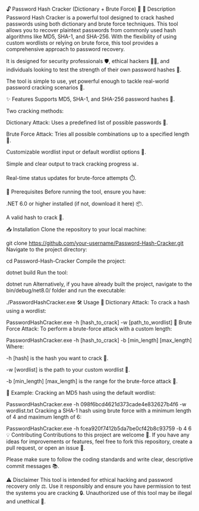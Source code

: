 🔓 Password Hash Cracker (Dictionary + Brute Force) 🔑
🚀 Description
Password Hash Cracker is a powerful tool designed to crack hashed passwords using both dictionary and brute force techniques. This tool allows you to recover plaintext passwords from commonly used hash algorithms like MD5, SHA-1, and SHA-256. With the flexibility of using custom wordlists or relying on brute force, this tool provides a comprehensive approach to password recovery.

It is designed for security professionals 🛡️, ethical hackers 🕵️‍♂️, and individuals looking to test the strength of their own password hashes 🔐.

The tool is simple to use, yet powerful enough to tackle real-world password cracking scenarios 🔨.

✨ Features
Supports MD5, SHA-1, and SHA-256 password hashes 🔐.

Two cracking methods:

Dictionary Attack: Uses a predefined list of possible passwords 📜.

Brute Force Attack: Tries all possible combinations up to a specified length 🔢.

Customizable wordlist input or default wordlist options 🔄.

Simple and clear output to track cracking progress 📊.

Real-time status updates for brute-force attempts ⏱️.

🔧 Prerequisites
Before running the tool, ensure you have:

.NET 6.0 or higher installed (if not, download it here) 📦.

A valid hash to crack 🔑.

📥 Installation
Clone the repository to your local machine:


git clone https://github.com/your-username/Password-Hash-Cracker.git
Navigate to the project directory:


cd Password-Hash-Cracker
Compile the project:


dotnet build
Run the tool:


dotnet run
Alternatively, if you have already built the project, navigate to the bin/debug/net8.0/ folder and run the executable:


./PasswordHashCracker.exe
🛠️ Usage
📝 Dictionary Attack:
To crack a hash using a wordlist:


PasswordHashCracker.exe -h [hash_to_crack] -w [path_to_wordlist]
🔨 Brute Force Attack:
To perform a brute-force attack with a custom length:


PasswordHashCracker.exe -h [hash_to_crack] -b [min_length] [max_length]
Where:

-h [hash] is the hash you want to crack 🔐.

-w [wordlist] is the path to your custom wordlist 📜.

-b [min_length] [max_length] is the range for the brute-force attack 🔢.

🎯 Example:
Cracking an MD5 hash using the default wordlist:


PasswordHashCracker.exe -h 098f6bcd4621d373cade4e832627b4f6 -w wordlist.txt
Cracking a SHA-1 hash using brute force with a minimum length of 4 and maximum length of 6:


PasswordHashCracker.exe -h fcea920f7412b5da7be0cf42b8c93759 -b 4 6
💡 Contributing
Contributions to this project are welcome 🤝. If you have any ideas for improvements or features, feel free to fork this repository, create a pull request, or open an issue 📝.

Please make sure to follow the coding standards and write clear, descriptive commit messages 📚.

⚠️ Disclaimer
This tool is intended for ethical hacking and password recovery only ⚖️. Use it responsibly and ensure you have permission to test the systems you are cracking 🔒. Unauthorized use of this tool may be illegal and unethical 🚫.

